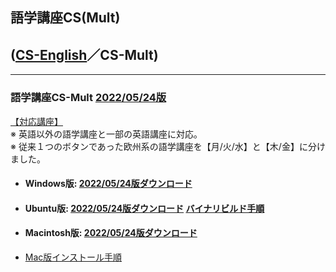 ## 語学講座CS(Mult)     
## ([CS-English](https://csreviser.github.io/CS-English/)／CS-Mult)
***
### 語学講座CS-Mult [2022/05/24版](https://github.com/CSReviser/CS-Mult/releases/tag/20220524)                 
                
[【対応講座】](https://github.com/CSReviser/CS-Mult/wiki/%E5%AF%BE%E5%BF%9C%E8%AC%9B%E5%BA%A7)            
※ 英語以外の語学講座と一部の英語講座に対応。          
※ 従来１つのボタンであった欧州系の語学講座を【月/火/水】と【木/金】に分けました。              
   - #### Windows版: [2022/05/24版ダウンロード](https://github.com/CSReviser/CS-Mult/releases/download/20220524/CS-Mult-Windows-20220524.zip)                          
   - #### Ubuntu版: [2022/05/24版ダウンロード](https://github.com/CSReviser/CS-Mult/releases/download/20220524/CS-Mult-Ubuntu-qt5-20220524.zip)                [バイナリビルド手順](https://github.com/CSReviser/CS-Mult/wiki/ubuntuビルド手順)                          
   - #### Macintosh版: [2022/05/24版ダウンロード](https://github.com/CSReviser/CS-Mult/releases/download/20220524/CS-Mult-Macintosh-20220524.dmg)
   -  [Mac版インストール手順](https://github.com/CSReviser/CS-English/wiki/Mac%E7%89%88%E3%82%A4%E3%83%B3%E3%82%B9%E3%83%88%E3%83%BC%E3%83%AB%E6%89%8B%E9%A0%86(%E3%83%91%E3%83%BC%E3%83%9F%E3%83%83%E3%82%B7%E3%83%A7%E3%83%B3%E6%B8%88))                          　　　           　　                            

